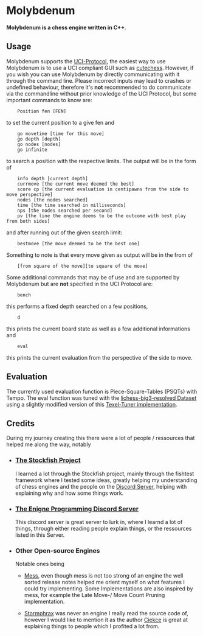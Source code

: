 # Molybdenum

**Molybdenum is a chess engine written in C++**.

## Usage
Molybdenum supports the [UCI-Protocol](https://wbec-ridderkerk.nl/html/UCIProtocol.html), 
the easiest way to use Molybdenum is to use a UCI compliant GUI such as [cutechess](https://github.com/cutechess/cutechess). 
However, if you wish you can use Molybdenum by directly communicating with it through the command line. Please incorrect inputs may lead to crashes or undefined behaviour,
therefore it's **not** recommended to do communicate via the commandline without prior knowledge of the UCI Protocol, but some important commands to know are:
```
    Position fen [FEN]
```
to set the current position to a give fen and
```
    go movetime [time for this move]
    go depth [depth]
    go nodes [nodes]
    go infinite
```
to search a position with the respective limits.
The output will be in the form of
```
    info depth [current depth] 
    currmove [the current move deemed the best] 
    score cp [the current evaluation in centipawns from the side to move perspective]
    nodes [the nodes searched]
    time [the time searched in milliseconds]
    nps [the nodes searched per second]
    pv [the line the engine deems to be the outcome with best play from both sides]
```
and after running out of the given search limit:
```
    bestmove [the move deemed to be the best one]
```
Something to note is that every move given as output will be in the from of
```
    [from square of the move][to square of the move]
```
Some additional commands that may be of use and are supported by Molybdenum but are **not** specified in the UCI Protocol
are:
```
    bench
```
this performs a fixed depth searched on a few positions,
```
    d
```
this prints the current board state as well as a few additional informations and
```
    eval
```
this prints the current evaluation from the perspective of the side to move.

## Evaluation
The currently used evaluation function is Piece-Square-Tables (PSQTs) with Tempo.
The eval function was tuned with the [lichess-big3-resolved Dataset](https://cdn.discordapp.com/attachments/936829036104142848/1014793028042510346/lichess-big3-resolved.7z)
using a slightly modified version of this [Texel-Tuner implementation](https://github.com/GediminasMasaitis/texel-tuner).

## Credits

During my journey creating this there were a lot of people / ressources that helped me along the way, notably
* ### [The Stockfish Project](https://github.com/rn5f107s2/Stockfish)
    I learned a lot through the Stockfish project, 
    mainly through the fishtest framework where I tested some ideas, greatly helping my understanding of chess engines and
    the people on the [Discord Server](https://discord.gg/KSmxy3eKED), helping with explaining why and how some things work.
* ### [The Enigne Programming Discord Server](https://discord.gg/PMeBDB8N)
    This discord server is great server to lurk in, where I learnd a lot of things, 
    through either reading people explain things, or the ressources listed in this Server.
* ### Other Open-source Engines 
  Notable ones being
  * [Mess](https://github.com/raklaptudirm/mess), even though mess is not too strong of an engine the well sorted release notes helped me orient myself on what features I could try implementing.
   Some Implementations are also inspired by mess, for example the Late Move-/ Move Count Pruning implementation.
  
  * [Stormphrax](https://github.com/Ciekce/Stormphrax) was never an engine I really read the source code of, however I would like to mention it as the author [Ciekce](https://github.com/Ciekce)
    is great at explaining things to people which I profited a lot from.